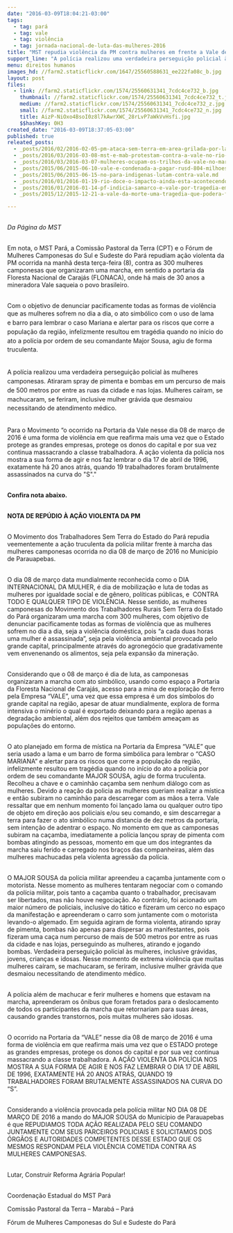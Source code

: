 ```yaml
---
date: "2016-03-09T18:04:21-03:00"
tags:
  - tag: pará
  - tag: vale
  - tag: violência
  - tag: jornada-nacional-de-luta-das-mulheres-2016
title: "MST repudia violência da PM contra mulheres em frente a Vale de Parauapebas "
support_line: "A polícia realizou uma verdadeira perseguição policial às camponesas. Atiraram spray de pimenta e bombas em um percurso de mais de 500 metros. Mulheres caíram, se machucaram e se feriram."
menu: direitos humanos
images_hd: //farm2.staticflickr.com/1647/25560588631_ee222fa08c_b.jpg
layout: post
files:
  - link: //farm2.staticflickr.com/1574/25560631341_7cdc4ce732_b.jpg
    thumbnail: //farm2.staticflickr.com/1574/25560631341_7cdc4ce732_t.jpg
    medium: //farm2.staticflickr.com/1574/25560631341_7cdc4ce732_z.jpg
    small: //farm2.staticflickr.com/1574/25560631341_7cdc4ce732_n.jpg
    title: AizP-NiOxo4BsoI0z8l7kAwrXWC_28rLvP7aWkVvHsfi.jpg
    $$hashKey: 0H3
created_date: "2016-03-09T18:37:05-03:00"
published: true
releated_posts:
  - _posts/2016/02/2016-02-05-pm-ataca-sem-terra-em-area-grilada-por-latifundiario-e-pretendida-pela-vale.md
  - _posts/2016/03/2016-03-08-mst-e-mab-protestam-contra-a-vale-no-rio-de-janeiro.md
  - _posts/2016/03/2016-03-07-mulheres-ocupam-os-trilhos-da-vale-no-maranhao.md
  - _posts/2015/06/2015-06-10-vale-e-condenada-a-pagar-rusd-804-milhoes-por-acidentes-de-trabalho.md
  - _posts/2015/06/2015-06-15-no-para-indigenas-lutam-contra-vale.md
  - _posts/2016/01/2016-01-19-rio-doce-o-impacto-ainda-esta-acontecendo.md
  - _posts/2016/01/2016-01-14-pf-indicia-samarco-e-vale-por-tragedia-em-mariana.md
  - _posts/2015/12/2015-12-21-a-vale-da-morte-uma-tragedia-que-podera-ficar-impune.md

---
```

<p><br />
<em>Da P&aacute;gina do MST</em></p>

<p><br />
Em nota, o MST&nbsp;Par&aacute;, a Comiss&atilde;o Pastoral da Terra (CPT) e o&nbsp;F&oacute;rum de Mulheres Camponesas do Sul e Sudeste do Par&aacute; repudiam a&ccedil;&atilde;o violenta da PM ocorrida na manh&atilde; desta ter&ccedil;a-feira (8), contra as&nbsp;300 mulheres camponesas que&nbsp;organizaram uma marcha, em sentido a portaria da Floresta Nacional de Caraj&aacute;s (FLONACA), onde h&aacute; mais de 30 anos a mineradora Vale saqueia o povo brasileiro.</p>

<p><br />
Com o objetivo de denunciar pacificamente todas as formas de viol&ecirc;ncia que as mulheres sofrem no dia a dia, o ato simb&oacute;lico com o uso de<span style="line-height: 20.8px;">&nbsp;lama e&nbsp;barro para lembrar o caso Mariana&nbsp;e alertar para os riscos que corre a popula&ccedil;&atilde;o da regi&atilde;o, infelizmente resultou em trag&eacute;dia quando no in&iacute;cio do ato a pol&iacute;cia por ordem de seu comandante Major Sousa, agiu de forma truculenta. </span></p>

<p><br />
<span style="line-height: 20.8px;">A pol&iacute;cia realizou uma verdadeira persegui&ccedil;&atilde;o policial &agrave;s mulheres camponesas. Atiraram&nbsp;spray de pimenta e&nbsp;bombas em um percurso de mais de 500 metros por entre as ruas da cidade e nas lojas. Mulheres&nbsp;ca&iacute;ram, se machucaram, se feriram, inclusive mulher gr&aacute;vida que desmaiou necessitando de atendimento m&eacute;dico.</span></p>

<p><br />
Para o Movimento&nbsp;&ldquo;o ocorrido na Portaria da Vale&nbsp;nesse dia 08 de mar&ccedil;o de 2016 &eacute; uma forma de viol&ecirc;ncia em que reafirma mais uma vez que o Estado protege as grandes empresas, protege os donos do capital e por sua vez continua massacrando a classe trabalhadora. A a&ccedil;&atilde;o violenta da pol&iacute;cia nos mostra a sua forma de agir e nos faz lembrar o dia 17 de abril de 1996, exatamente h&aacute; 20 anos atr&aacute;s, quando 19 trabalhadores foram brutalmente assassinados na curva do &quot;S&quot;.&quot;&nbsp;</p>

<p><br />
<strong>Confira nota abaixo.</strong></p>

<p><br />
<strong>NOTA DE REP&Uacute;DIO &Agrave; A&Ccedil;&Atilde;O VIOLENTA DA PM</strong></p>

<p><br />
O Movimento dos Trabalhadores Sem Terra do Estado do Par&aacute; repudia veementemente a a&ccedil;&atilde;o truculenta da pol&iacute;cia militar frente &agrave; marcha das mulheres camponesas ocorrida no dia 08 de mar&ccedil;o de 2016 no Munic&iacute;pio de Parauapebas.</p>

<p><br />
O dia 08 de mar&ccedil;o data mundialmente reconhecida como o DIA INTERNACIONAL DA MULHER, &eacute; dia de mobiliza&ccedil;&atilde;o e luta de todas as mulheres por igualdade social e de g&ecirc;nero, pol&iacute;ticas p&uacute;blicas, e &nbsp;CONTRA TODO E QUALQUER TIPO DE VIOL&Ecirc;NCIA. Nesse sentido, as mulheres camponesas do Movimento dos Trabalhadores Rurais Sem Terra do Estado do Par&aacute; organizaram uma marcha com 300 mulheres, com objetivo de denunciar pacificamente todas as formas de viol&ecirc;ncia que as mulheres sofrem no dia a dia, seja a viol&ecirc;ncia dom&eacute;stica, pois &ldquo;a cada duas horas uma mulher &eacute; assassinada&rdquo;, seja pela viol&ecirc;ncia ambiental provocada pelo grande capital, principalmente atrav&eacute;s do agroneg&oacute;cio que gradativamente vem envenenando os alimentos, seja pela expans&atilde;o da minera&ccedil;&atilde;o.</p>

<p><br />
Considerando que o 08 de mar&ccedil;o &eacute; dia de luta, as camponesas organizaram a marcha com ato simb&oacute;lico, usando como espa&ccedil;o a Portaria da Floresta Nacional de Caraj&aacute;s, acesso para a mina de explora&ccedil;&atilde;o de ferro pela Empresa &ldquo;VALE&rdquo;, uma vez que essa empresa &eacute; um dos s&iacute;mbolos do grande capital na regi&atilde;o, apesar de atuar mundialmente, explora de forma intensiva o min&eacute;rio o qual &eacute; exportado deixando para a regi&atilde;o apenas a degrada&ccedil;&atilde;o ambiental, al&eacute;m dos rejeitos que tamb&eacute;m amea&ccedil;am as popula&ccedil;&otilde;es do entorno. &nbsp;</p>

<p><br />
O ato planejado em forma de m&iacute;stica na Portaria da Empresa &ldquo;VALE&rdquo; que seria usado a lama e um barro de forma simb&oacute;lica para lembrar o &ldquo;CASO MARIANA&rdquo; e alertar para os riscos que corre a popula&ccedil;&atilde;o da regi&atilde;o, infelizmente resultou em trag&eacute;dia quando no in&iacute;cio do ato a pol&iacute;cia por ordem de seu comandante MAJOR SOUSA, agiu de forma truculenta. Recolheu a chave e o caminh&atilde;o ca&ccedil;amba sem nenhum di&aacute;logo com as mulheres. Devido a rea&ccedil;&atilde;o da policia as mulheres queriam realizar a m&iacute;stica e ent&atilde;o subiram no caminh&atilde;o para descarregar com as m&atilde;os a terra. Vale ressaltar que em nenhum momento foi lan&ccedil;ado lama ou qualquer outro tipo de objeto em dire&ccedil;&atilde;o aos policiais e/ou seu comando, e sim descarregar a terra para fazer o ato simb&oacute;lico numa distancia de dez metros da portaria, sem inten&ccedil;&atilde;o de adentrar o espa&ccedil;o. No momento em que as camponesas subiram na ca&ccedil;amba, imediatamente a pol&iacute;cia lan&ccedil;ou spray de pimenta com bombas atingindo as pessoas, momento em que um dos integrantes da marcha saiu ferido e carregado nos bra&ccedil;os das companheiras, al&eacute;m das mulheres machucadas pela violenta agress&atilde;o da pol&iacute;cia.</p>

<p><br />
O MAJOR SOUSA da pol&iacute;cia militar apreendeu a ca&ccedil;amba juntamente com o motorista. Nesse momento as mulheres tentaram negociar com o comando da pol&iacute;cia militar, pois tanto a ca&ccedil;amba quanto o trabalhador, precisavam ser libertados, mas n&atilde;o houve negocia&ccedil;&atilde;o. Ao contr&aacute;rio, foi acionado um maior n&uacute;mero de policiais, inclusive do t&aacute;tico e fizeram um cerco no espa&ccedil;o da manifesta&ccedil;&atilde;o e apreenderam o carro som juntamente com o motorista levando-o algemado. Em seguida agiram de forma violenta, atirando spray de pimenta, bombas n&atilde;o apenas para dispersar as manifestantes, pois fizeram uma ca&ccedil;a num percurso de mais de 500 metros por entre as ruas da cidade e nas lojas, perseguindo as mulheres, atirando e jogando bombas. Verdadeira persegui&ccedil;&atilde;o policial &agrave;s mulheres, inclusive gr&aacute;vidas, jovens, crian&ccedil;as e idosas. Nesse momento de extrema viol&ecirc;ncia que muitas mulheres ca&iacute;ram, se machucaram, se feriram, inclusive mulher gr&aacute;vida que desmaiou necessitando de atendimento m&eacute;dico.</p>

<p><br />
A pol&iacute;cia al&eacute;m de machucar e ferir mulheres e homens que estavam na marcha, apreenderam os &ocirc;nibus que foram fretados para o deslocamento de todos os participantes da marcha que retornariam para suas &aacute;reas, causando grandes transtornos, pois muitas mulheres s&atilde;o idosas.</p>

<p><br />
O ocorrido na Portaria da &ldquo;VALE&rdquo; nesse dia 08 de mar&ccedil;o de 2016 &eacute; uma forma de viol&ecirc;ncia em que reafirma mais uma vez que o ESTADO protege as grandes empresas, protege os donos do capital e por sua vez continua massacrando a classe trabalhadora. A A&Ccedil;&Atilde;O VIOLENTA DA POL&Iacute;CIA NOS MOSTRA A SUA FORMA DE AGIR E NOS FAZ LEMBRAR O DIA 17 DE ABRIL DE 1996, EXATAMENTE H&Aacute; 20 ANOS ATR&Aacute;S, QUANDO 19 TRABALHADORES FORAM BRUTALMENTE ASSASSINADOS NA CURVA DO &ldquo;S&rdquo;.</p>

<p><br />
Considerando a viol&ecirc;ncia provocada pela pol&iacute;cia militar NO DIA 08 DE MAR&Ccedil;O DE 2016 a mando do MAJOR SOUSA do Munic&iacute;pio de Parauapebas &eacute; que REPUDIAMOS TODA A&Ccedil;&Atilde;O REALIZADA PELO SEU COMANDO JUNTAMENTE COM SEUS PARCEIROS POLICIAIS E SOLICITAMOS DOS &Oacute;RG&Atilde;OS E AUTORIDADES COMPETENTES DESSE ESTADO QUE OS MESMOS RESPONDAM PELA VIOL&Ecirc;NCIA COMETIDA CONTRA AS MULHERES CAMPONESAS.</p>

<p><br />
Lutar, Construir Reforma Agr&aacute;ria Popular!</p>

<p><br />
Coordena&ccedil;&atilde;o Estadual do MST Par&aacute;</p>

<p>Comiss&atilde;o Pastoral da Terra &ndash; Marab&aacute; &ndash; Par&aacute;</p>

<p>F&oacute;rum de Mulheres Camponesas do Sul e Sudeste do Par&aacute;</p>

